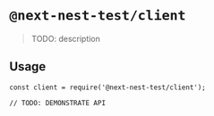 # `@next-nest-test/client`

> TODO: description

## Usage

```
const client = require('@next-nest-test/client');

// TODO: DEMONSTRATE API
```
